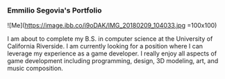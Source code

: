 ### Emmilio Segovia's Portfolio

![Me](https://image.ibb.co/i9oDAK/IMG_20180209_104033.jpg =100x100)

I am about to complete my B.S. in computer science at the University of California Riverside. I am currently looking for a position where I can leverage my experience as a game developer. I really enjoy all aspects of game development including programming, design, 3D modeling, art, and music composition.

